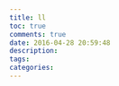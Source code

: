 ```yaml
---
title: ll
toc: true
comments: true
date: 2016-04-28 20:59:48
description:
tags:
categories:
---
```

